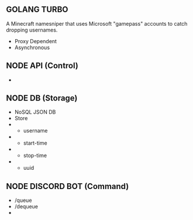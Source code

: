 ## GOLANG TURBO 
A Minecraft namesniper that uses Microsoft "gamepass" accounts to catch dropping usernames.
- Proxy Dependent
- Asynchronous

## NODE API (Control)
- 

## NODE DB (Storage)
- NoSQL JSON DB
- Store
- - username
- - start-time
- - stop-time
- - uuid

## NODE DISCORD BOT (Command)
- /queue
- /dequeue
- 
